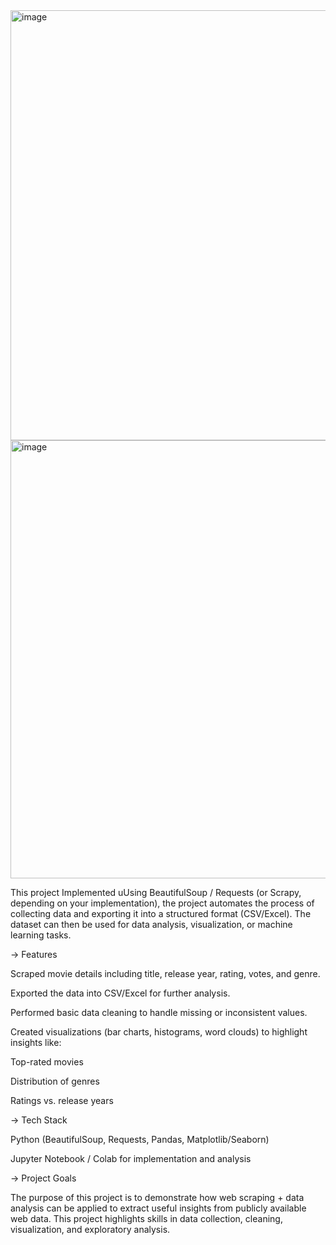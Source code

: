 <img width="1232" height="688" alt="image" src="https://github.com/user-attachments/assets/1f6d194a-f880-41b0-90db-6d178e8f9c59" />
<img width="1230" height="701" alt="image" src="https://github.com/user-attachments/assets/ca1cecc9-39ef-4e86-a786-a8897c4e286d" />

This project Implemented uUsing BeautifulSoup / Requests (or Scrapy, depending on your implementation), the project automates the process of collecting data and exporting it into a structured format (CSV/Excel). The dataset can then be used for data analysis, visualization, or machine learning tasks.

-> Features

Scraped movie details including title, release year, rating, votes, and genre.

Exported the data into CSV/Excel for further analysis.

Performed basic data cleaning to handle missing or inconsistent values.

Created visualizations (bar charts, histograms, word clouds) to highlight insights like:

Top-rated movies

Distribution of genres

Ratings vs. release years

-> Tech Stack

Python (BeautifulSoup, Requests, Pandas, Matplotlib/Seaborn)

Jupyter Notebook / Colab for implementation and analysis

->  Project Goals

The purpose of this project is to demonstrate how web scraping + data analysis can be applied to extract useful insights from publicly available web data. This project highlights skills in data collection, cleaning, visualization, and exploratory analysis.
